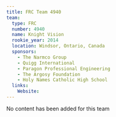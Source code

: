 ```yaml
---
title: FRC Team 4940
team:
  type: FRC
  number: 4940
  name: Knight Vision
  rookie_year: 2014
  location: Windsor, Ontario, Canada
  sponsors:
    - The Narmco Group
    - Quigg International
    - Paragon Professional Engineering
    - The Argosy Foundation
    - Holy Names Catholic High School
  links:
    Website: 
---
```

No content has been added for this team